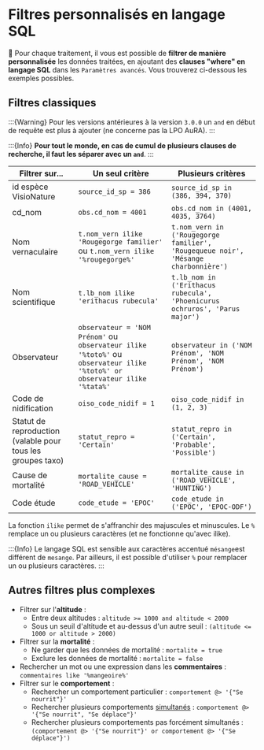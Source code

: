 # Filtres personnalisés en langage SQL

📢 Pour chaque traitement, il vous est possible de **filtrer de manière personnalisée** les données traitées, en ajoutant des **clauses "where" en langage SQL** dans les `Paramètres avancés`. Vous trouverez ci-dessous les exemples possibles.

## Filtres classiques

:::{Warning}
Pour les versions antérieures à la version `3.0.0` un `and` en début de requête est plus à ajouter (ne concerne pas la LPO AuRA).
:::

:::{Info}
**Pour tout le monde, en cas de cumul de plusieurs clauses de recherche, il faut les séparer avec un `and`**.
:::

|Filtrer sur...|Un seul critère|Plusieurs critères|
|-|-|-|
|id espèce VisioNature|`source_id_sp = 386`|`source_id_sp in (386, 394, 370)`|
|cd_nom|`obs.cd_nom = 4001`|`obs.cd_nom in (4001, 4035, 3764)`|
|Nom vernaculaire|`t.nom_vern ilike 'Rougegorge familier'` ou `t.nom_vern ilike '%rougegorge%'`|`t.nom_vern in ('Rougegorge familier', 'Rougequeue noir', 'Mésange charbonnière')`|
|Nom scientifique|`t.lb_nom ilike 'erithacus rubecula'`|`t.lb_nom in ('Erithacus rubecula', 'Phoenicurus ochruros', 'Parus major')`|
|Observateur|`observateur = 'NOM Prénom'` ou `observateur ilike '%toto%'` ou `observateur ilike '%toto%' or observateur ilike '%tata%'`|`observateur in ('NOM Prénom', 'NOM Prénom', 'NOM Prénom')`|
|Code de nidification|`oiso_code_nidif = 1`|`oiso_code_nidif in (1, 2, 3)`|
|Statut de reproduction (valable pour tous les groupes taxo)|`statut_repro = 'Certain'`|`statut_repro in ('Certain', 'Probable', 'Possible')`|
|Cause de mortalité|`mortalite_cause = 'ROAD_VEHICLE'`|`mortalite_cause in ('ROAD_VEHICLE', 'HUNTING')`|
|Code étude|`code_etude = 'EPOC'`|`code_etude in ('EPOC', 'EPOC-ODF')`|

La fonction `ilike` permet de s'affranchir des majuscules et minuscules. Le `%` remplace un ou plusieurs caractères (et ne fonctionne qu'avec ilike).

:::{Info}
Le langage SQL est sensible aux caractères accentué `mésange`est différent de `mesange`. Par ailleurs, il est possible d'utiliser `%` pour remplacer un ou plusieurs caractères.
:::


## Autres filtres plus complexes

- Filtrer sur l'**altitude** :
  - Entre deux altitudes : `altitude >= 1000 and altitude < 2000`
  - Sous un seuil d'altitude et au-dessus d'un autre seuil : `(altitude <= 1000 or altitude > 2000)`
- Filtrer sur la **mortalité** :
  - Ne garder que les données de mortalité : `mortalite = true`
  - Exclure les données de mortalité : `mortalite = false`
- Rechercher un mot ou une expression dans les **commentaires** : `commentaires like '%mangeoire%'`
- Filtrer sur le **comportement** :
  - Rechercher un comportement particulier : `comportement @> '{"Se nourrit"}'`
  - Rechercher plusieurs comportements <u>simultanés</u> : `comportement @> '{"Se nourrit", "Se déplace"}'`
  - Rechercher plusieurs comportements pas forcément simultanés : `(comportement @> '{"Se nourrit"}' or comportement @> '{"Se déplace"}')`
